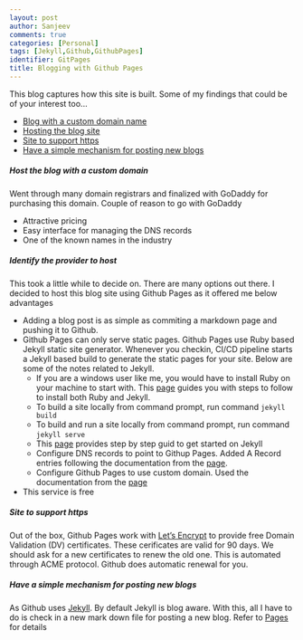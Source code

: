 ```yaml
---
layout: post
author: Sanjeev
comments: true
categories: [Personal]
tags: [Jekyll,Github,GithubPages]
identifier: GitPages
title: Blogging with Github Pages
---
```

This blog captures how this site is built. Some of my findings that could be of your interest too... 

* [Blog with a custom domain name](#host-the-blog-with-a-custom-domain)
* [Hosting the blog site](#identify-the-provider-to-host)
* [Site to support https](#site-to-support-https)
* [Have a simple mechanism for posting new blogs](#have-a-simple-mechanism-for-posting-new-blogs)

##### Host the blog with a custom domain
Went through many domain registrars and finalized with GoDaddy for purchasing this domain. Couple of reason to go with GoDaddy
* Attractive pricing
* Easy interface for managing the DNS records
* One of the known names in the industry

##### Identify the provider to host
This took a little while to decide on. There are many options out there. I decided to host this blog site using Github Pages as it offered me below advantages
* Adding a blog post is as simple as commiting a markdown page and pushing it to Github.
* Github Pages can only serve static pages. Github Pages use Ruby based Jekyll static site generator. Whenever you checkin, CI/CD pipeline starts a Jekyll based build to generate the static pages for your site. Below are some of the notes related to Jekyll.
	* If you are a windows user like me, you would have to install Ruby on your machine to start with. This [page](https://jekyllrb.com/docs/installation/windows/) guides you with steps to follow to install both Ruby and Jekyll.
	* To build a site locally from command prompt, run command <code>jekyll build</code>
	* To build and run a site locally from command prompt, run command <code>jekyll serve</code>
	* This [page](https://jekyllrb.com/docs/step-by-step/01-setup/) provides step by step guid to get started on Jekyll
	* Configure DNS records to point to Githup Pages. Added A Record entries following the documentation from the [page](https://help.github.com/articles/setting-up-an-apex-domain/#configuring-a-records-with-your-dns-provider).
	* Configure Github Pages to use custom domain. Used the documentation from the [page](https://help.github.com/articles/adding-or-removing-a-custom-domain-for-your-github-pages-site/)
* This service is free
		
##### Site to support https
Out of the box, Github Pages work with [Let’s Encrypt](https://letsencrypt.org/) to provide free Domain Validation (DV) certificates. These cerificates are valid for 90 days. We should ask for a new certificates to renew the old one. This is automated through ACME protocol. Github does automatic renewal for you.

##### Have a simple mechanism for posting new blogs
As Github uses [Jekyll](https://jekyllrb.com). By default Jekyll is blog aware. With this, all I have to do is check in a new mark down file for posting a new blog. Refer to [Pages](https://jekyllrb.com/docs/posts/) for details